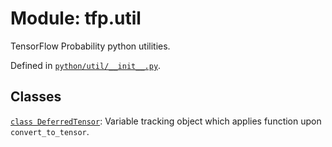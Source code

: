 <div itemscope itemtype="http://developers.google.com/ReferenceObject">
<meta itemprop="name" content="tfp.util" />
<meta itemprop="path" content="Stable" />
</div>

# Module: tfp.util

TensorFlow Probability python utilities.



Defined in [`python/util/__init__.py`](https://github.com/tensorflow/probability/tree/master/tensorflow_probability/python/util/__init__.py).

<!-- Placeholder for "Used in" -->


## Classes

[`class DeferredTensor`](../tfp/util/DeferredTensor.md): Variable tracking object which applies function upon `convert_to_tensor`.

